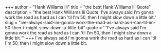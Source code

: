 +++
author = "Hank Williams Iii"
title = "the best Hank Williams Iii Quote"
description = "the best Hank Williams Iii Quote: I've always said I'm gonna work the road as hard as I can 'til I'm 50, then I might slow down a little bit."
slug = "ive-always-said-im-gonna-work-the-road-as-hard-as-i-can-til-im-50-then-i-might-slow-down-a-little-bit"
quote = '''I've always said I'm gonna work the road as hard as I can 'til I'm 50, then I might slow down a little bit.'''
+++
I've always said I'm gonna work the road as hard as I can 'til I'm 50, then I might slow down a little bit.

